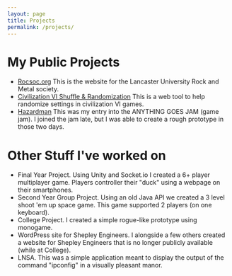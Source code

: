 ```yaml
---
layout: page
title: Projects
permalink: /projects/
---
```

# My Public Projects

- [Rocsoc.org](https://rocsoc.org/) This is the website for the Lancaster University Rock and Metal society.
- [Civilization VI Shuffle & Randomization](https://civvisr.moggrat.com/) This is a web tool to help randomize settings in civilization VI games.
- [Hazardman](https://moggrat.itch.io/hazardman)
This was my entry into the ANYTHING GOES JAM (game jam). I joined the jam late, but I was able to create a rough prototype in those two days.


# Other Stuff I've worked on

- Final Year Project. Using Unity and Socket.io I created a 6+ player multiplayer game. Players controller their "duck" using a webpage on their smartphones.
- Second Year Group Project. Using an old Java API we created a 3 level shoot 'em up space game. This game supported 2 players (on one keyboard).
- College Project. I created a simple rogue-like prototype using monogame.
- WordPress site for Shepley Engineers. I alongside a few others created a website for Shepley Engineers that is no longer publicly available (while at College).
- LNSA. This was a simple application meant to display the output of the command "ipconfig" in a visually pleasant manor.
